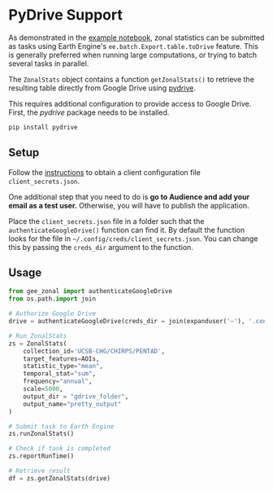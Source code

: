 # PyDrive Support

As demonstrated in the [example notebook](zonal_statistics_example), zonal statistics can be submitted as tasks using Earth Engine's `ee.batch.Export.table.toDrive` feature. This is generally preferred when running large computations, or trying to batch several tasks in parallel.

The `ZonalStats` object contains a function `getZonalStats()` to retrieve the resulting table directly from Google Drive using [pydrive](https://pythonhosted.org/PyDrive/).

This requires additional configuration to provide access to Google Drive. First, the *pydrive* package needs to be installed.

``` sh
pip install pydrive
```

## Setup

Follow the [instructions](https://pythonhosted.org/PyDrive/quickstart.html) to obtain a client configuration file `client_secrets.json`.

One additional step that you need to do is **go to Audience and add your email as a test user.** Otherwise, you will have to publish the application.

Place the `client_secrets.json` file in a folder such that the `authenticateGoogleDrive()` function can find it. By default the function looks for the file in `~/.config/creds/client_secrets.json`. You can change this by passing the `creds_dir` argument to the function.

## Usage

``` python
from gee_zonal import authenticateGoogleDrive
from os.path.import join

# Authorize Google Drive
drive = authenticateGoogleDrive(creds_dir = join(expanduser('~'), '.config', 'creds')) # Change to path where you stored client_secrets file

# Run ZonalStats
zs = ZonalStats(
    collection_id='UCSB-CHG/CHIRPS/PENTAD',
    target_features=AOIs,
    statistic_type="mean",
    temporal_stat="sum",
    frequency="annual",
    scale=5000,
    output_dir = "gdrive_folder",
    output_name="pretty_output"
)

# Submit task to Earth Engine
zs.runZonalStats()

# Check if task is completed
zs.reportRunTime()

# Retrieve result
df = zs.getZonalStats(drive)
```
